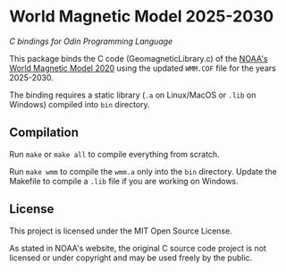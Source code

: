 # World Magnetic Model 2025-2030

*C bindings for Odin Programming Language*

This package binds the C code (GeomagneticLibrary.c) of the [NOAA's World Magnetic Model 2020](https://www.ncei.noaa.gov/products/world-magnetic-model) using the updated `WMM.COF` file for the years 2025-2030.

The binding requires a static library (`.a` on Linux/MacOS or `.lib` on Windows) compiled into `bin` directory.

## Compilation

Run `make` or `make all` to compile everything from scratch.

Run `make wmm` to compile the `wmm.a` only into the `bin` directory. Update the Makefile to compile a `.lib` file if you are working on Windows.

## License

This project is licensed under the MIT Open Source License.

As stated in NOAA's website, the original C source code project is not licensed or under copyright and may be used freely by the public.
